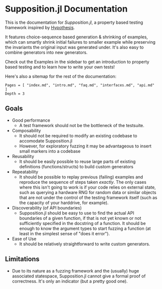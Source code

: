 # Supposition.jl Documentation

This is the documentation for *Supposition.jl*, a property based testing framework inspired by
[Hypothesis]().

It features choice-sequence based generation & shrinking of examples, which can smartly shrink
initial failures to smaller example while preserving the invariants the original input was generated
under. It's also easy to combine generators into new generators.

Check out the Examples in the sidebar to get an introduction to property based testing and to learn how to write your own tests!

Here's also a sitemap for the rest of the documentation:

```@contents
Pages = [ "index.md", "intro.md", "faq.md", "interfaces.md", "api.md" ]
Depth = 3
```

## Goals

 * Good performance
   * A test framework should not be the bottleneck of the testsuite.
 * Composability
   * It should not be required to modify an existing codebase to accomodate Supposition.jl
   * However, for exploratory fuzzing it may be advantageous to insert small markers into a codebase
 * Reusability
   * It should be easily possible to reuse large parts of existing definitions (functions/structs) to
     build custom generators
 * Repeatability
   * It should be possible to replay previous (failing) examples and reproduce the sequence of steps taken
     *exactly*. The only cases where this isn't going to work is if your code relies on external state,
     such as querying a hardware RNG for random data or similar objects that are not under the control of
     the testing framework itself (such as the capacity of your harddrive, for example).
 * Discoverability (of API boundaries)
   * Supposition.jl should be easy to use to find the actual API boundaries of a given function, if that is
     not yet known or not sufficiently specified in the docstring of a function. It should be enough to
     know the argument types to start fuzzing a function (at least in the simplest sense of "does it error").
 * Ease of Use
   * It should be relatively straightforward to write custom generators.

## Limitations

 * Due to its nature as a fuzzing framework and the (usually) huge associated statespace, Supposition.jl
   cannot give a formal proof of correctness. It's only an indicator (but a pretty good one).
